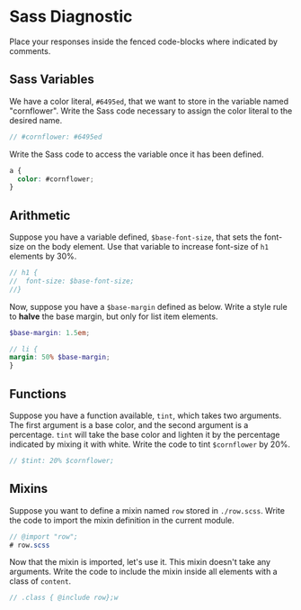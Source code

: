 # Sass Diagnostic

Place your responses inside the fenced code-blocks where indicated by comments.

## Sass Variables

We have a color literal, `#6495ed`, that we want to store in the variable named
"cornflower". Write the Sass code necessary to assign the color literal to the
desired name.

```scss
// #cornflower: #6495ed
```

Write the Sass code to access the variable once it has been defined.

```scss
a {
  color: #cornflower;
}
```

## Arithmetic

Suppose you have a variable defined, `$base-font-size`, that sets the font-size
on the body element. Use that variable to increase font-size of `h1`
elements by 30%.

```scss
// h1 {
//  font-size: $base-font-size;
//}
```

Now, suppose you have a `$base-margin` defined as below. Write a style rule to
**halve** the base margin, but only for list item elements.

```scss
$base-margin: 1.5em;
```

```scss
// li {
margin: 50% $base-margin;
}
```

## Functions

Suppose you have a function available, `tint`, which takes two arguments. The
first argument is a base color, and the second argument is a percentage. `tint`
will take the base color and lighten it by the percentage indicated by mixing it
with white. Write the code to tint `$cornflower` by 20%.

```scss
// $tint: 20% $cornflower;
```

## Mixins

Suppose you want to define a mixin named `row` stored in `./row.scss`. Write the
code to import the mixin definition in the current module.

```scss
// @import "row";
# row.scss
```

Now that the mixin is imported, let's use it. This mixin doesn't take any
arguments. Write the code to include the mixin inside all elements with a
class of `content`.

```scss
// .class { @include row};w
```

